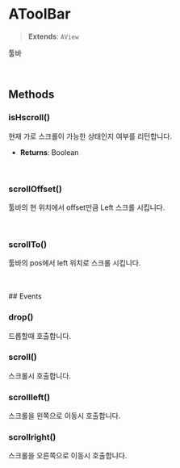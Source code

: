 # AToolBar
> **Extends**: `AView`

툴바

<br/>

## Methods

### isHscroll()

현재 가로 스크롤이 가능한 상태인지 여부를 리턴합니다.

* **Returns**: Boolean

<br/>

### scrollOffset()

툴바의 현 위치에서 offset만큼 Left 스크롤 시킵니다.

<br/>

### scrollTo()

툴바의 pos에서 left 위치로 스크롤 시킵니다.

<br/>
<br/>
## Events


### drop()

드롭할때 호출합니다.

### scroll()

스크롤시 호출합니다.

### scrollleft()

스크롤을 왼쪽으로 이동시 호출합니다.

### scrollright()

스크롤을 오른쪽으로 이동시 호출합니다.

<br/>

